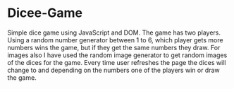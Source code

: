 # Dicee-Game
Simple dice game using JavaScript and DOM.
The game has two players. Using a random number generator between 1 to 6, which player gets more numbers wins the game,
but if they get the same numbers they draw.
For images also I have used the random image generator to get random images of the dices for the game.
Every time user refreshes the page the dices will change to and depending on the numbers one of the players win or draw the game.
